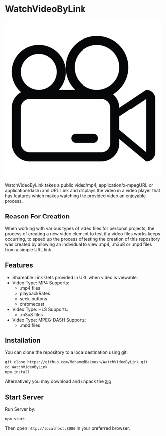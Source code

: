 # WatchVideoByLink 
  
<p align="center">
  <img src="/client/images/logo.png">
</p>

WatchVideoByLink takes a public video/mp4, application/x-mpegURL or application/dash+xml URL Link and displays the video in a video player that has features which makes watching the provided video an enjoyable process.


Reason For Creation
------------

When working with various types of video files for personal projects, the process of creating a new video element to test if a video files works keeps occurring, to speed up the process of testing the creation of this repository was created by allowing an individual to view .mp4, .m3u8 or .mpd files from a simple URL link.

## Features 
- Shareable Link Gets provided in URL when video is viewable.
- Video Type: MP4 Supports:
  - .mp4 files
  - playbackRates
  - seek-buttons
  - chromecast
- Video Type: HLS Supports:
  - .m3u8 files
- Video Type: MPEG-DASH Supports:
  - .mpd files
   
 
Installation
------------
You can clone the repository to a local destination using git:
```
git clone https://github.com/MohamedBakoush/WatchVideoByLink.git
cd WatchVideoByLink
npm install
```

Alternatively you may download and unpack the [zip](https://github.com/MohamedBakoush/WatchVideoByLink/archive/master.zip)


Start Server
------------
Run Server by:

```
npm start
```

Then open `http://localhost:8080` in your preferred browser.
